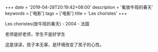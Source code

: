 +++
date = '2019-04-28T20:19:42+08:00'
description = '看放牛班的春天'
keywords = ['电影']
tags = ['电影']
title = 'Les choristes'
+++

Les choristes(放牛班的春天) - 2004 - 法国

老师是好老师，学生不是好学生

这是误读，孩子本无辜，是环境改变了孩子的心性。
